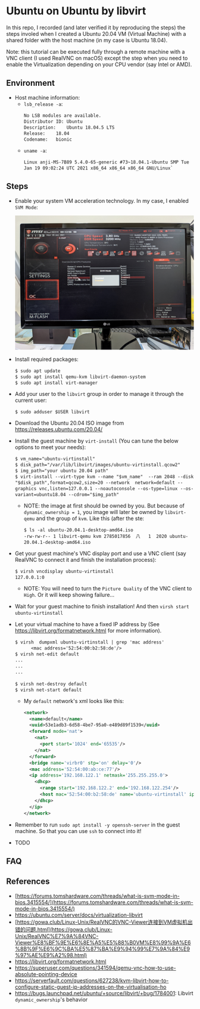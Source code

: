 # Ubuntu on Ubuntu by libvirt
In this repo, I recorded (and later verified it by reproducing the steps) the steps involed when I created a Ubuntu 20.04 VM (Virtual Machine) with a shared folder with the host machine (in my case is Ubuntu 18.04).

Note: this tutorial can be executed fully through a remote machine with a VNC client (I used RealVNC on macOS) except the step when you need to enable the Virtualization depending on your CPU vendor (say Intel or AMD).

## Environment
* Host machine information:
    * `lsb_release -a`:
        ```
        No LSB modules are available.
        Distributor ID:	Ubuntu
        Description:	Ubuntu 18.04.5 LTS
        Release:	18.04
        Codename:	bionic
        ```
    * `uname -a`:
        ```
        Linux anji-MS-7B89 5.4.0-65-generic #73~18.04.1-Ubuntu SMP Tue Jan 19 09:02:24 UTC 2021 x86_64 x86_64 x86_64 GNU/Linux`
        ```

## Steps
* Enable your system VM acceleration technology. In my case, I enabled `SVM Mode`:

    ![amd](./amd-vm-enable.jpg)

* Install required packages:

    ```
    $ sudo apt update
    $ sudo apt install qemu-kvm libvirt-daemon-system
    $ sudo apt install virt-manager
    ```

* Add your user to the `libvirt` group in order to manage it through the current user:
    ```
    $ sudo adduser $USER libvirt
    ```

* Download the Ubuntu 20.04 ISO image from <https://releases.ubuntu.com/20.04/>

* Install the guest machine by `virt-install` (You can tune the below options to meet your needs):

    ```
    $ vm_name="ubuntu-virtinstall"
    $ disk_path="/var/lib/libvirt/images/ubuntu-virtinstall.qcow2"
    $ img_path="your ubuntu 20.04 path"
    $ virt-install --virt-type kvm --name "$vm_name"  --ram 2048 --disk "$disk_path",format=qcow2,size=20 --network  network=default --graphics vnc,listen=127.0.0.1 --noautoconsole --os-type=linux --os-variant=ubuntu18.04 --cdrom="$img_path"
    ```

    * NOTE: the image at first should be owned by you. But because of `dynamic_ownership = 1`, you image will later be owned by `libvirt-qemu` and the group of `kvm`. Like this (after the ste:

        ```
        $ ls -al ubuntu-20.04.1-desktop-amd64.iso
        -rw-rw-r-- 1 libvirt-qemu kvm 2785017856  八   1  2020 ubuntu-20.04.1-desktop-amd64.iso
        ```

* Get your guest machine's VNC display port and use a VNC client (say RealVNC to connect it and finish the installation process):

    ```
    $ virsh vncdisplay ubuntu-virtinstall
    127.0.0.1:0
    ```

    * NOTE: You will need to turn the `Picture Quality` of the VNC client to `High`. Or it will keep showing failure...

* Wait for your guest machine to finish installation! And then `virsh start ubuntu-virtinstall`

* Let your virtual machine to have a fixed IP address by (See <https://libvirt.org/formatnetwork.html> for more information).
    ```
    $ virsh  dumpxml ubuntu-virtinstall | grep 'mac address'
          <mac address='52:54:00:b2:58:de'/>
    $ virsh net-edit default
    ...
    ...
    ...

    $ virsh net-destroy default
    $ virsh net-start default
    ```
    * My `default` network's xml looks like this:
        ```xml
        <network>
          <name>default</name>
          <uuid>53e1adb3-6d58-4be7-95a0-e489d89f1539</uuid>
          <forward mode='nat'>
            <nat>
              <port start='1024' end='65535'/>
            </nat>
          </forward>
          <bridge name='virbr0' stp='on' delay='0'/>
          <mac address='52:54:00:ab:ce:77'/>
          <ip address='192.168.122.1' netmask='255.255.255.0'>
            <dhcp>
              <range start='192.168.122.2' end='192.168.122.254'/>
              <host mac='52:54:00:b2:58:de' name='ubuntu-virtinstall' ip='192.168.122.3'/>
            </dhcp>
          </ip>
        </network>
        ```

* Remember to run `sudo apt install -y openssh-server` in the guest machine. So that you can use `ssh` to connect into it!

* TODO


## FAQ

## References
* [https://forums.tomshardware.com/threads/what-is-svm-mode-in-bios.3415554/](https://forums.tomshardware.com/threads/what-is-svm-mode-in-bios.3415554/)
* <https://ubuntu.com/server/docs/virtualization-libvirt>
* [https://gowa.club/Linux-Unix/RealVNC的VNC-Viewer连接到VM虚拟机出错的问题.html](https://gowa.club/Linux-Unix/RealVNC%E7%9A%84VNC-Viewer%E8%BF%9E%E6%8E%A5%E5%88%B0VM%E8%99%9A%E6%8B%9F%E6%9C%BA%E5%87%BA%E9%94%99%E7%9A%84%E9%97%AE%E9%A2%98.html)
* <https://libvirt.org/formatnetwork.html>
* <https://superuser.com/questions/341594/qemu-vnc-how-to-use-absolute-pointing-device>
* <https://serverfault.com/questions/627238/kvm-libvirt-how-to-configure-static-guest-ip-addresses-on-the-virtualisation-ho>
* <https://bugs.launchpad.net/ubuntu/+source/libvirt/+bug/1784001>: Libvirt `dynamic_ownership`'s behavior
